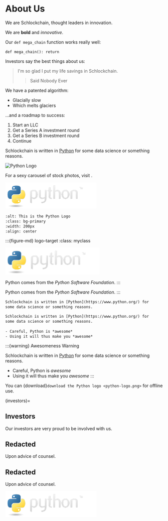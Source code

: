 # About Us

We are Schlockchain, thought leaders in innovation.

We are **bold** and *innovative*.

Our `def mega_chain` function works really well:

    def mega_chain(): return

Investors say the best things about us:

> I'm so glad I put my life savings in Schlockchain.
> > Said Nobody Ever

We have a patented algorithm:
- Glacially slow
- Which melts glaciers

...and a roadmap to success:

1. Start an LLC
2. Get a Series A investment round
3. Get a Series B investment round
4. Continue

Schlockchain is written in [Python](https://www.python.org/) for some 
data science or something reasons.

![Python Logo](https://python.org/static/img/python-logo.png)

For a sexy carousel of stock photos, visit [](./index).

![Python Logo downloaded for this site](./python-logo.png)

```{image} python-logo.png
:alt: This is the Python Logo
:class: bg-primary
:width: 200px
:align: center
```

:::{figure-md} logo-target
:class: myclass

<img src="python-logo.png" alt="The Python Logo" class="bg-primary" width="300px">

Python comes from the *Python Software Foundation*.
:::

Python comes from the *Python Software Foundation*.
:::

```{note}
Schlockchain is written in [Python](https://www.python.org/) for
some data science or something reasons.
```

```{warning}
Schlockchain is written in [Python](https://www.python.org/) for
some data science or something reasons.

- Careful, Python is *awesome*
- Using it will thus make you *awesome*
```

:::{warning} Awesomeness Warning

Schlockchain is written in [Python](https://www.python.org/) for
some data science or something reasons.

- Careful, Python is *awesome*
- Using it will thus make you *awesome*
:::

You can {download}`download the Python logo <python-logo.png>` for offline use.

(investors)=
## Investors

Our investors are very proud to be involved with us.

## Redacted

Upon advice of counsel.

## Redacted

Upon advice of counsel.

![Python Logo](python-logo.png)
